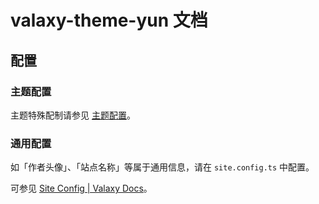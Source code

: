 # valaxy-theme-yun 文档

## 配置

### 主题配置

主题特殊配制请参见 [主题配置](./config.md)。

### 通用配置

如「作者头像」、「站点名称」等属于通用信息，请在 `site.config.ts` 中配置。

可参见 [Site Config | Valaxy Docs](https://valaxy.site/guide/config/#site-config)。
